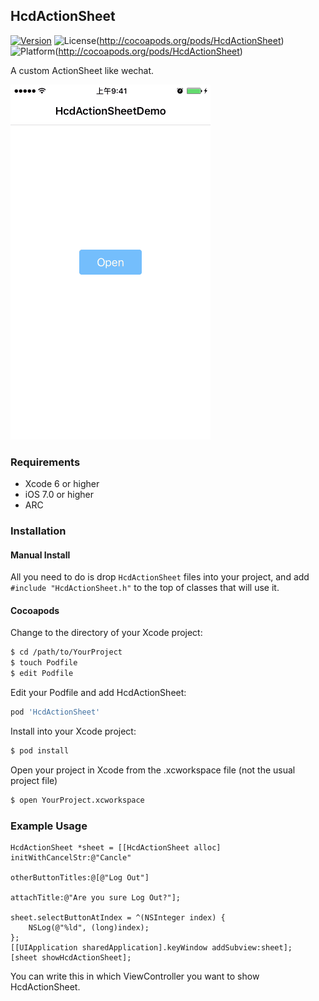 HcdActionSheet
------
[![Version](https://img.shields.io/cocoapods/v/HcdActionSheet.svg?style=flat)](http://cocoapods.org/pods/HcdActionSheet)
![License](https://img.shields.io/cocoapods/l/HcdActionSheet.svg)(http://cocoapods.org/pods/HcdActionSheet)
![Platform](https://img.shields.io/cocoapods/p/HcdActionSheet.svg)(http://cocoapods.org/pods/HcdActionSheet)


A custom ActionSheet like wechat.

![图片](https://raw.githubusercontent.com/Jvaeyhcd/HcdActionSheet/master/screen.gif)

### Requirements
* Xcode 6 or higher
* iOS 7.0 or higher
* ARC

### Installation
#### Manual Install

All you need to do is drop `HcdActionSheet` files into your project, and add `#include "HcdActionSheet.h"` to the top of classes that will use it.

#### Cocoapods

Change to the directory of your Xcode project:
``` bash
$ cd /path/to/YourProject
$ touch Podfile
$ edit Podfile
```

Edit your Podfile and add HcdActionSheet:
``` bash
pod 'HcdActionSheet'
```
Install into your Xcode project:
``` bash
$ pod install
```
Open your project in Xcode from the .xcworkspace file (not the usual project file)
``` bash
$ open YourProject.xcworkspace
```

### Example Usage

``` objc
HcdActionSheet *sheet = [[HcdActionSheet alloc] initWithCancelStr:@"Cancle"
                                                otherButtonTitles:@[@"Log Out"]
                                                      attachTitle:@"Are you sure Log Out?"];

sheet.selectButtonAtIndex = ^(NSInteger index) {
    NSLog(@"%ld", (long)index);
};
[[UIApplication sharedApplication].keyWindow addSubview:sheet];
[sheet showHcdActionSheet];
```
You can write this in which ViewController you want to show HcdActionSheet.
